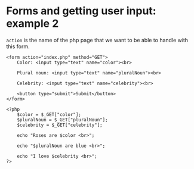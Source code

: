 # Forms and getting user input: example 2

<code>action</code> is the name of the php page that we want to be able to handle with this form.

    <form action="index.php" method="GET">
        Color: <input type="text" name="color"><br>

        Plural noun: <input type="text" name="pluralNoun"><br>

        Celebrity: <input type="text" name="celebrity"><br>
    
        <button type="submit">Submit</button>
    </form>

    <?php
        $color = $_GET["color"];
        $pluralNoun = $_GET["pluralNoun"];
        $celebrity = $_GET["celebrity"];

        echo "Roses are $color <br>";

        echo "$pluralNoun are blue <br>";

        echo "I love $celebrity <br>";
    ?>